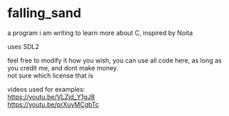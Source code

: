 # falling_sand
a program i am writing to learn more about C, inspired by Noita  

uses SDL2

feel free to modify it how you wish, you can use all code here, as long as you credit me, and dont make money.  
not sure which license that is  

videos used for examples:  
https://youtu.be/VLZjd_Y1gJ8  
https://youtu.be/prXuyMCgbTc  

